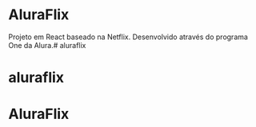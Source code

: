 # AluraFlix

Projeto em React baseado na Netflix. Desenvolvido através do programa One da Alura.# aluraflix
# aluraflix
# AluraFlix
